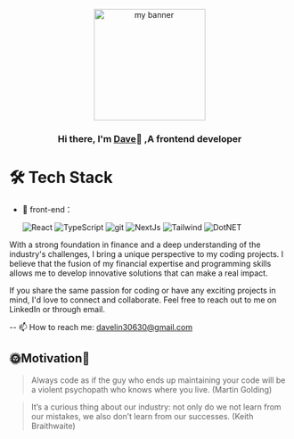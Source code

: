 <p align="center">
  <img src="https://github.com/davelin18yufan/davelin18yufan/assets/113662980/c7145690-1a4c-4659-8293-1922e189af87" alt="my banner" style="height: 200px">
</p>

<h3 align="center">
Hi there, I'm <a href="https://www.linkedin.com/in/dave-lin-1a05a5168/" target="_blank" rel="noreferrer">Dave</a>👋
 ,A frontend developer

</h3>

# 🛠 Tech Stack

- 👯 front-end： <p>
  <img alt="React" src="https://img.shields.io/badge/-React-45b8d8?style=flat-square&logo=react&logoColor=white" />
  <img alt="TypeScript" src="https://img.shields.io/badge/-TypeScript-007ACC?style=flat-square&logo=typescript&logoColor=white" />
  <img alt="git" src="https://img.shields.io/badge/-Git-F05032?style=flat-square&logo=git&logoColor=white" />
  <img alt="NextJs" src="https://img.shields.io/badge/-NextJs-black?style=flat-square&logo=next.js&logoColor=white" />
  <img alt="Tailwind" src="https://img.shields.io/badge/-tailwind-2a9d90?style=flat-square&logo=tailwindcss&logoColor=white" />
  <img alt="DotNET" src="https://img.shields.io/badge/-DotNET-8884d8?style=flat-square&logo=tailwindcss&logoColor=white" />
</p>

With a strong foundation in finance and a deep understanding of the industry's challenges, I bring a unique perspective to my coding projects. I believe that the fusion of my financial expertise and programming skills allows me to develop innovative solutions that can make a real impact.

If you share the same passion for coding or have any exciting projects in mind, I'd love to connect and collaborate. Feel free to reach out to me on LinkedIn or through email.


--
 📫 How to reach me: davelin30630@gmail.com
 
 🌞Motivation🌝 
 --
 > Always code as if the guy who ends up maintaining your code will be a violent psychopath who knows where you live. (Martin Golding)

 > It’s a curious thing about our industry: not only do we not learn from our mistakes, we also don’t learn from our successes. (Keith Braithwaite)
